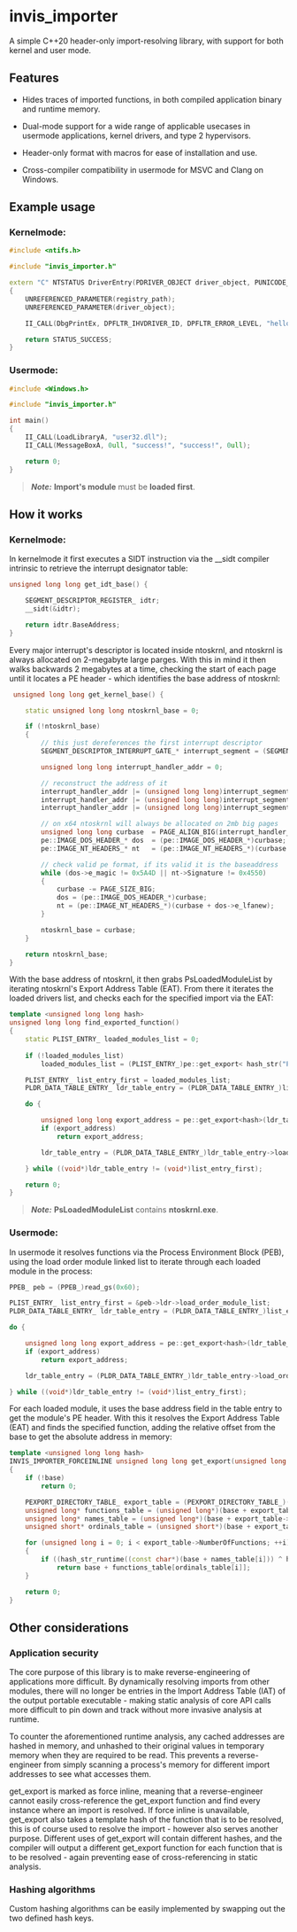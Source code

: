 # invis_importer

A simple C++20 header-only import-resolving library, with support for both kernel and user mode.

## Features

* Hides traces of imported functions, in both compiled application binary and runtime memory.

* Dual-mode support for a wide range of applicable usecases in usermode applications, kernel drivers, and type 2 hypervisors.

* Header-only format with macros for ease of installation and use.

* Cross-compiler compatibility in usermode for MSVC and Clang on Windows.

## Example usage

### Kernelmode:

```cpp
#include <ntifs.h>

#include "invis_importer.h"

extern "C" NTSTATUS DriverEntry(PDRIVER_OBJECT driver_object, PUNICODE_STRING registry_path)
{
    UNREFERENCED_PARAMETER(registry_path);
    UNREFERENCED_PARAMETER(driver_object);

    II_CALL(DbgPrintEx, DPFLTR_IHVDRIVER_ID, DPFLTR_ERROR_LEVEL, "hello everyone!");

    return STATUS_SUCCESS;
}
```

### Usermode:

```cpp
#include <Windows.h>

#include "invis_importer.h"

int main()
{
    II_CALL(LoadLibraryA, "user32.dll");
    II_CALL(MessageBoxA, 0ull, "success!", "success!", 0ull);

    return 0;
}
```
> ***Note:*** **Import's module** must be **loaded first**.

## How it works

### Kernelmode:

In kernelmode it first executes a SIDT instruction via the __sidt compiler intrinsic to retrieve the interrupt designator table:

```cpp
unsigned long long get_idt_base() {

    SEGMENT_DESCRIPTOR_REGISTER_ idtr;
    __sidt(&idtr);

    return idtr.BaseAddress;
}
```

Every major interrupt's descriptor is located inside ntoskrnl, and ntoskrnl is always allocated on 2-megabyte large parges. With this in mind it then walks backwards 2 megabytes at a time, checking the start of each page until it locates a PE header - which identifies the base address of ntoskrnl:

```cpp
 unsigned long long get_kernel_base() {

    static unsigned long long ntoskrnl_base = 0;

    if (!ntoskrnl_base)
    {
        // this just dereferences the first interrupt descriptor
        SEGMENT_DESCRIPTOR_INTERRUPT_GATE_* interrupt_segment = (SEGMENT_DESCRIPTOR_INTERRUPT_GATE_*)get_idt_base();

        unsigned long long interrupt_handler_addr = 0;

        // reconstruct the address of it
        interrupt_handler_addr |= (unsigned long long)interrupt_segment->OffsetLow;              
        interrupt_handler_addr |= (unsigned long long)interrupt_segment->u.OffsetMiddle << 16;      
        interrupt_handler_addr |= (unsigned long long)interrupt_segment->OffsetHigh << 32;    

        // on x64 ntoskrnl will always be allocated on 2mb big pages
        unsigned long long curbase  = PAGE_ALIGN_BIG(interrupt_handler_addr);
        pe::IMAGE_DOS_HEADER_* dos  = (pe::IMAGE_DOS_HEADER_*)curbase;
        pe::IMAGE_NT_HEADERS_* nt   = (pe::IMAGE_NT_HEADERS_*)(curbase + dos->e_lfanew);

        // check valid pe format, if its valid it is the baseaddress
        while (dos->e_magic != 0x5A4D || nt->Signature != 0x4550) 
        {
            curbase -= PAGE_SIZE_BIG;
            dos = (pe::IMAGE_DOS_HEADER_*)curbase;
            nt = (pe::IMAGE_NT_HEADERS_*)(curbase + dos->e_lfanew);
        }

        ntoskrnl_base = curbase;
    }

    return ntoskrnl_base;
}
```

With the base address of ntoskrnl, it then grabs PsLoadedModuleList by iterating ntoskrnl's Export Address Table (EAT). From there it iterates the loaded drivers list, and checks each for the specified import via the EAT:

```cpp
template <unsigned long long hash>
unsigned long long find_exported_function()
{
    static PLIST_ENTRY_ loaded_modules_list = 0;
        
    if (!loaded_modules_list)
        loaded_modules_list = (PLIST_ENTRY_)pe::get_export< hash_str("PsLoadedModuleList") ^ hash_str(__DATE__)>(get_kernel_base());

    PLIST_ENTRY_ list_entry_first = loaded_modules_list;
    PLDR_DATA_TABLE_ENTRY_ ldr_table_entry = (PLDR_DATA_TABLE_ENTRY_)list_entry_first;

    do {

        unsigned long long export_address = pe::get_export<hash>(ldr_table_entry->base_address);
        if (export_address)
            return export_address;

        ldr_table_entry = (PLDR_DATA_TABLE_ENTRY_)ldr_table_entry->load_order_links.flink;

    } while ((void*)ldr_table_entry != (void*)list_entry_first);

    return 0;
}
```
> ***Note:*** **PsLoadedModuleList** contains **ntoskrnl.exe**.

### Usermode:

In usermode it resolves functions via the Process Environment Block (PEB), using the load order module linked list to iterate through each loaded module in the process:

```cpp
PPEB_ peb = (PPEB_)read_gs(0x60);

PLIST_ENTRY_ list_entry_first = &peb->ldr->load_order_module_list;
PLDR_DATA_TABLE_ENTRY_ ldr_table_entry = (PLDR_DATA_TABLE_ENTRY_)list_entry_first;

do {

    unsigned long long export_address = pe::get_export<hash>(ldr_table_entry->base_address);
    if (export_address)
        return export_address;

    ldr_table_entry = (PLDR_DATA_TABLE_ENTRY_)ldr_table_entry->load_order_links.flink;

} while ((void*)ldr_table_entry != (void*)list_entry_first);
```

For each loaded module, it uses the base address field in the table entry to get the module's PE header. With this it resolves the Export Address Table (EAT) and finds the specified function, adding the relative offset from the base to get the absolute address in memory:

```cpp
template <unsigned long long hash>
INVIS_IMPORTER_FORCEINLINE unsigned long long get_export(unsigned long long base)
{
    if (!base)
        return 0;

    PEXPORT_DIRECTORY_TABLE_ export_table = (PEXPORT_DIRECTORY_TABLE_)(base + PE_HEADER_(base)->OptionalHeader.DataDirectory[0].VirtualAddress);
    unsigned long* functions_table = (unsigned long*)(base + export_table->AddressOfFunctions);
    unsigned long* names_table = (unsigned long*)(base + export_table->AddressOfNames);
    unsigned short* ordinals_table = (unsigned short*)(base + export_table->AddressOfNameOrdinals);

    for (unsigned long i = 0; i < export_table->NumberOfFunctions; ++i)
    {
        if ((hash_str_runtime((const char*)(base + names_table[i])) ^ hash_str(__DATE__) ) == hash)
            return base + functions_table[ordinals_table[i]];
    }

    return 0;
}
```

## Other considerations

### Application security
The core purpose of this library is to make reverse-engineering of applications more difficult. By dynamically resolving imports from other modules, there will no longer be entries in the Import Address Table (IAT) of the output portable executable - making static analysis of core API calls more difficult to pin down and track without more invasive analysis at runtime.

To counter the aforementioned runtime analysis, any cached addresses are hashed in memory, and unhashed to their original values in temporary memory when they are required to be read. This prevents a reverse-engineer from simply scanning a process's memory for different import addresses to see what accesses them.

get_export is marked as force inline, meaning that a reverse-engineer cannot easily cross-reference the get_export function and find every instance where an import is resolved. If force inline is unavailable, get_export also takes a template hash of the function that is to be resolved, this is of course used to resolve the import - however also serves another purpose. Different uses of get_export will contain different hashes, and the compiler will output a different get_export function for each function that is to be resolved - again preventing ease of cross-referencing in static analysis.

### Hashing algorithms
Custom hashing algorithms can be easily implemented by swapping out the two defined hash keys.